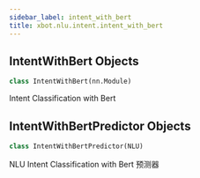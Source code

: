 ```yaml
---
sidebar_label: intent_with_bert
title: xbot.nlu.intent.intent_with_bert
---
```


## IntentWithBert Objects

```python
class IntentWithBert(nn.Module)
```

Intent Classification with Bert

## IntentWithBertPredictor Objects

```python
class IntentWithBertPredictor(NLU)
```

NLU Intent Classification with Bert 预测器

